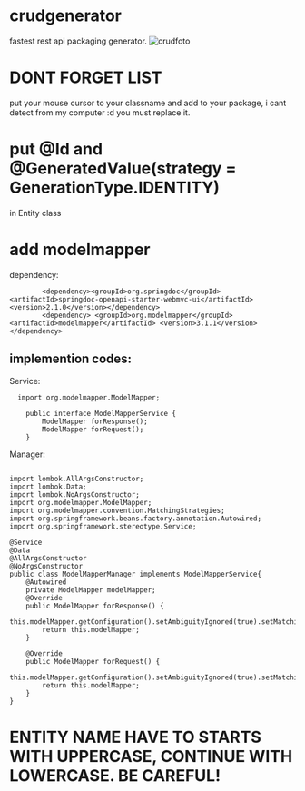 # crudgenerator
fastest rest api packaging generator.
![crudfoto](https://github.com/emirhankarakoc/crudgenerator/assets/101813995/1002c19e-dfbd-48dd-8782-b41a581f1af1)

# DONT FORGET LIST
put your mouse cursor to your classname and add to your package, i cant detect from my computer :d you must replace it.

# put @Id and     @GeneratedValue(strategy = GenerationType.IDENTITY)
in Entity class

# add modelmapper
dependency:
```
		<dependency><groupId>org.springdoc</groupId><artifactId>springdoc-openapi-starter-webmvc-ui</artifactId><version>2.1.0</version></dependency>
		<dependency> <groupId>org.modelmapper</groupId><artifactId>modelmapper</artifactId> <version>3.1.1</version> </dependency>
```

## implemention codes:
Service:
```
  import org.modelmapper.ModelMapper;

    public interface ModelMapperService {
        ModelMapper forResponse();
        ModelMapper forRequest();
    }
```
Manager:
```

import lombok.AllArgsConstructor;
import lombok.Data;
import lombok.NoArgsConstructor;
import org.modelmapper.ModelMapper;
import org.modelmapper.convention.MatchingStrategies;
import org.springframework.beans.factory.annotation.Autowired;
import org.springframework.stereotype.Service;

@Service
@Data
@AllArgsConstructor
@NoArgsConstructor
public class ModelMapperManager implements ModelMapperService{
    @Autowired
    private ModelMapper modelMapper;
    @Override
    public ModelMapper forResponse() {
        this.modelMapper.getConfiguration().setAmbiguityIgnored(true).setMatchingStrategy(MatchingStrategies.LOOSE);
        return this.modelMapper;
    }

    @Override
    public ModelMapper forRequest() {
        this.modelMapper.getConfiguration().setAmbiguityIgnored(true).setMatchingStrategy(MatchingStrategies.STANDARD);
        return this.modelMapper;
    }
}
```
# ENTITY NAME HAVE TO STARTS WITH UPPERCASE, CONTINUE WITH LOWERCASE. BE CAREFUL!
